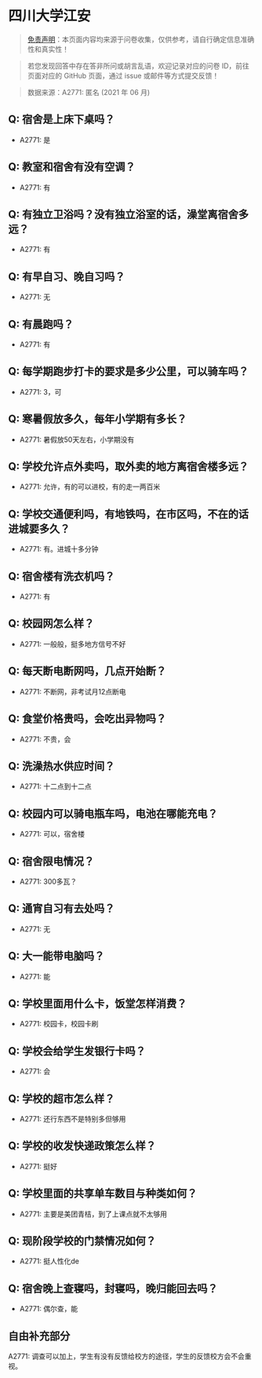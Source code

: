 # 四川大学江安

> [免责声明](https://colleges.chat/#_3)：本页面内容均来源于问卷收集，仅供参考，请自行确定信息准确性和真实性！

> 若您发现回答中存在答非所问或胡言乱语，欢迎记录对应的问卷 ID，前往页面对应的 GitHub 页面，通过 issue 或邮件等方式提交反馈！

> 数据来源：A2771: 匿名 (2021 年 06 月)

## Q: 宿舍是上床下桌吗？

- A2771: 是

## Q: 教室和宿舍有没有空调？

- A2771: 有

## Q: 有独立卫浴吗？没有独立浴室的话，澡堂离宿舍多远？

- A2771: 有

## Q: 有早自习、晚自习吗？

- A2771: 无

## Q: 有晨跑吗？

- A2771: 有

## Q: 每学期跑步打卡的要求是多少公里，可以骑车吗？

- A2771: 3，可

## Q: 寒暑假放多久，每年小学期有多长？

- A2771: 暑假放50天左右，小学期没有

## Q: 学校允许点外卖吗，取外卖的地方离宿舍楼多远？

- A2771: 允许，有的可以进校，有的走一两百米

## Q: 学校交通便利吗，有地铁吗，在市区吗，不在的话进城要多久？

- A2771: 有。进城十多分钟

## Q: 宿舍楼有洗衣机吗？

- A2771: 有

## Q: 校园网怎么样？

- A2771: 一般般，挺多地方信号不好

## Q: 每天断电断网吗，几点开始断？

- A2771: 不断网，非考试月12点断电

## Q: 食堂价格贵吗，会吃出异物吗？

- A2771: 不贵，会

## Q: 洗澡热水供应时间？

- A2771: 十二点到十二点

## Q: 校园内可以骑电瓶车吗，电池在哪能充电？

- A2771: 可以，宿舍楼

## Q: 宿舍限电情况？

- A2771: 300多瓦？

## Q: 通宵自习有去处吗？

- A2771: 无

## Q: 大一能带电脑吗？

- A2771: 能

## Q: 学校里面用什么卡，饭堂怎样消费？

- A2771: 校园卡，校园卡刷

## Q: 学校会给学生发银行卡吗？

- A2771: 会

## Q: 学校的超市怎么样？

- A2771: 还行东西不是特别多但够用

## Q: 学校的收发快递政策怎么样？

- A2771: 挺好

## Q: 学校里面的共享单车数目与种类如何？

- A2771: 主要是美团青桔，到了上课点就不太够用

## Q: 现阶段学校的门禁情况如何？

- A2771: 挺人性化de

## Q: 宿舍晚上查寝吗，封寝吗，晚归能回去吗？

- A2771: 偶尔查，能

## 自由补充部分

A2771: 调查可以加上，学生有没有反馈给校方的途径，学生的反馈校方会不会重视。